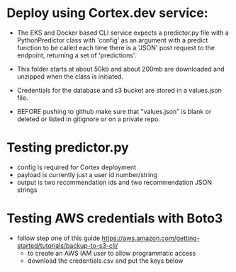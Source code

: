 # Deploy using Cortex.dev service:

- The EKS and Docker based CLI service expects a predictor.py file with a PythonPredictor class with 'config'
as an argument with a predict function to be called each time there is a 'JSON' post
request to the endpoint, returning a set of 'predictions'.

- This folder starts at about 50kb and about 200mb are downloaded and unzipped when the class is initiated. 

- Credentials for the database and s3 bucket are stored in a values.json file.

- BEFORE pushing to github make sure that "values.json" is blank or deleted or listed in gitignore or on a private repo.  

# Testing predictor.py
- config is required for Cortex deployment 
- payload is currently just a user id number/string
- output is two recommendation ids and two recommendation JSON strings

# Testing AWS credentials with Boto3
- follow step one of this guide https://aws.amazon.com/getting-started/tutorials/backup-to-s3-cli/
    - to create an AWS IAM user to allow programmatic access  
    - download the credentials.csv and put the keys below 
